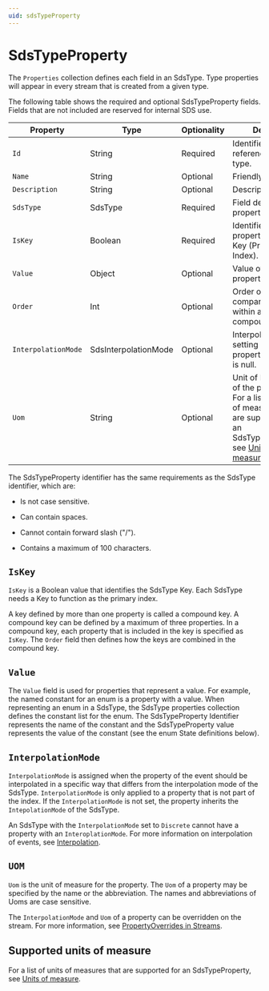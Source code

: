 ```yaml
---
uid: sdsTypeProperty
---
```


# SdsTypeProperty

The `Properties` collection defines each field in an SdsType. Type properties will appear in every stream that is created from a given type.

The following table shows the required and optional SdsTypeProperty fields. Fields that are not included are reserved for internal SDS use.

|          Property         | Type                    | Optionality | Details |
|---------------------------|-------------------------|-------------|---------|
| `Id`                        | String                  | Required    | Identifier for referencing the type. |
| `Name`                      | String                  | Optional    | Friendly name. |
| `Description`               | String                  | Optional    | Description text. |
| `SdsType`                   | SdsType                 | Required    | Field defining the property's Type. |
| `IsKey`                     | Boolean                 | Required    | Identifies the property as the Key (Primary Index). |
| `Value`                     | Object                  | Optional    | Value of the property. |
| `Order`                     | Int                     | Optional    | Order of comparison within a compound index. |
| `InterpolationMode`         | SdsInterpolationMode    | Optional    | Interpolation setting of the property. Default is null. |
| `Uom`                       | String                  | Optional    | Unit of Measure of the property. For a list of units of measures that are supported for an SdsTypeProperty, see [Units of measure](xref:SupportedUOM). |

The SdsTypeProperty identifier has the same requirements as the SdsType identifier, which are:

- Is not case sensitive.

- Can contain spaces.

- Cannot contain forward slash ("/").

- Contains a maximum of 100 characters. 

## `IsKey`

`IsKey` is a Boolean value that identifies the SdsType Key. Each SdsType needs a Key to function as the primary index. 

A key defined by more than one property is called a compound key. A compound key can be defined by a maximum of three properties. In a compound key, each property that is included in the key is specified as `IsKey`. The `Order` field then defines how the keys are combined in the compound key.

## `Value`

The `Value` field is used for properties that represent a value. For example, the named constant for an enum is a property with a value. When representing an enum in a SdsType, the SdsType properties collection defines the constant list for the enum. The SdsTypeProperty Identifier represents the name of the constant and the SdsTypeProperty value represents the value of the constant (see the enum State definitions below).

## `InterpolationMode`

`InterpolationMode` is assigned when the property of the event should be interpolated in a specific way that differs from the interpolation mode of the SdsType. `InterpolationMode` is only applied to a property that is not part of the index. If the `InterpolationMode` is not set, the property inherits the `IntepolationMode` of the SdsType.

An SdsType with the `InterpolationMode` set to `Discrete` cannot have a property with an `InteroplationMode`. For more information on interpolation of events, see [Interpolation](xref:ReadCharacteristics#interpolation).

## `UOM`

`Uom` is the unit of measure for the property. The `Uom` of a property may be specified by the name or the abbreviation. The names and abbreviations of Uoms are case sensitive.

The `InterpolationMode` and `Uom` of a property can be overridden on the stream. For more information, see [PropertyOverrides in Streams](xref:sdsStreams#propertyoverrides).

## Supported units of measure

For a list of units of measures that are supported for an SdsTypeProperty, see [Units of measure](xref:SupportedUOM).
